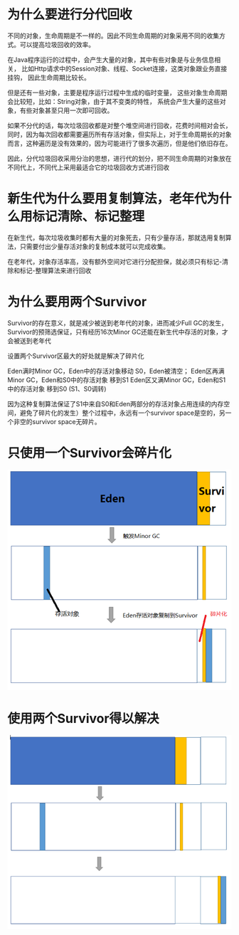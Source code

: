 # 为什么要进行分代回收
不同的对象，生命周期是不一样的。因此不同生命周期的对象采用不同的收集方式。可以提高垃圾回收的效率。

在Java程序运行的过程中，会产生大量的对象，其中有些对象是与业务信息相关，
比如Http请求中的Session对象、线程、Socket连接，这类对象跟业务直接挂钩，
因此生命周期比较长。

但是还有一些对象，主要是程序运行过程中生成的临时变量，
这些对象生命周期会比较短，比如：String对象，由于其不变类的特性，
系统会产生大量的这些对象，有些对象甚至只用一次即可回收。

如果不分代的话，每次垃圾回收都是对整个堆空间进行回收，花费时间相对会长，同时，因为每次回收都需要遍历所有存活对象，但实际上，对于生命周期长的对象而言，这种遍历是没有效果的，因为可能进行了很多次遍历，但是他们依旧存在。

因此，分代垃圾回收采用分治的思想，进行代的划分，把不同生命周期的对象放在不同代上，不同代上采用最适合它的垃圾回收方式进行回收


# 新生代为什么要用复制算法，老年代为什么用标记清除、标记整理


在新生代，每次垃圾收集时都有大量的对象死去，只有少量存活，那就选用复制算法，只需要付出少量存活对象的复制成本就可以完成收集。

在老年代，对象存活率高，没有额外空间对它进行分配担保，就必须只有标记-清除和标记-整理算法来进行回收


# 为什么要用两个Survivor

Survivor的存在意义，就是减少被送到老年代的对象，进而减少Full GC的发生，
Survivor的预筛选保证，只有经历16次Minor GC还能在新生代中存活的对象，才会被送到老年代


设置两个Survivor区最大的好处就是解决了碎片化

Eden满时Minor GC，Eden中的存活对象移动 S0，Eden被清空；
Eden区再满Minor GC，Eden和S0中的存活对象 移到S1
Eden区又满Minor GC，Eden和S1中的存活对象 移到S0 (S1、S0调转)

因为这种复制算法保证了S1中来自S0和Eden两部分的存活对象占用连续的内存空间，避免了碎片化的发生）整个过程中，永远有一个survivor space是空的，另一个非空的survivor space无碎片。

# 只使用一个Survivor会碎片化
![](/assets/20160516173704870)

# 使用两个Survivor得以解决
![](/assets/20160516174938778)